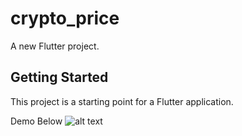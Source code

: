 # crypto_price

A new Flutter project.

## Getting Started

This project is a starting point for a Flutter application.

Demo Below
![alt text](https://i.imgur.com/DMA3HIy.png)
